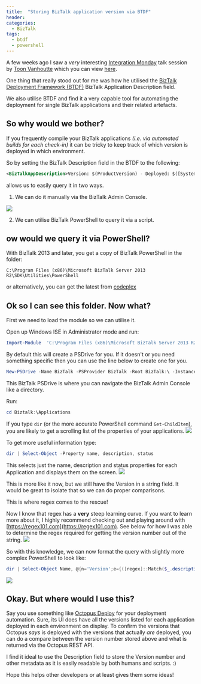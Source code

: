 ```yaml
---
title:  "Storing BizTalk application version via BTDF"
header:
categories: 
  - BizTalk
tags:
  - btdf
  - powershell
---
```


A few weeks ago I saw a _very_ interesting [Integration Monday](http://www.integrationusergroup.com) talk session by [Toon Vanhoutte](http://www.codit.eu/blog/authors/toon-vanhoutte/) which you can view [here](http://www.integrationusergroup.com/?event=biztalk-alm).

One thing that really stood out for me was how he utilised the [BizTalk Deployment Framework (BTDF)](https://biztalkdeployment.codeplex.com) BizTalk Application Description field.

We also utilise BTDF and find it a very capable tool for automating the deployment for single BizTalk applications and their related artefacts. 

## So why would we bother?
If you frequently compile your BizTalk applications _(i.e. via automated builds for each check-in)_ it can be tricky to keep track of which version is deployed in which environment.

So by setting the BizTalk Description field in the BTDF to the following:

```xml
<BizTalkAppDescription>Version: $(ProductVersion) - Deployed: $([System.DateTime]::Now.ToString("dd-MM-yyyy HH:mm:ss"))</BizTalkAppDescription>
```
allows us to easily query it in two ways. 

1) We can do it manually via the BizTalk Admin Console.

![](https://blog-ii-images.s3-ap-southeast-2.amazonaws.com/2015/09/image001.png)

2) We can utilise BizTalk PowerShell to query it via a script.

## ow would we query it via PowerShell?
With BizTalk 2013 and later, you get a copy of BizTalk PowerShell in the folder:

`C:\Program Files (x86)\Microsoft BizTalk Server 2013 R2\SDK\Utilities\PowerShell`

or alternatively, you can get the latest from [codeplex](http://psbiztalk.codeplex.com/)

## Ok so I can see this folder. Now what?
First we need to load the module so we can utilise it.

Open up Windows ISE in Administrator mode and run:

```powershell
Import-Module  'C:\Program Files (x86)\Microsoft BizTalk Server 2013 R2\SDK\Utilities\PowerShell\BizTalkFactory.PowerShell.Extensions.dll'
``` 

By default this will create a PSDrive for you. If it doesn't or you need something specific then you can use the line below to create one for you.

```powershell
New-PSDrive -Name BizTalk -PSProvider BizTalk -Root BizTalk:\ -Instance . -Database BizTalkMgmtDb -Scope Global 
```

This BizTalk PSDrive is where you can navigate the BizTalk Admin Console like a directory. 

Run:

```powershell
cd Biztalk:\Applications
```

If you type `dir` (or the more accurate PowerShell command `Get-ChildItem`), you are likely to get a scrolling list of the properties of your applications. 
![](https://blog-ii-images.s3-ap-southeast-2.amazonaws.com/2015/09/2015-09-29_21-58-33.png)

To get more useful information type:
 
```powershell
dir | Select-Object -Property name, description, status
```

This selects just the name, description and status properties for each Application and displays them on the screen.
![](https://blog-ii-images.s3-ap-southeast-2.amazonaws.com/2015/09/2015-09-29_22-01-45_01-1.png)

This is more like it now, but we still have the Version in a string field. It would be great to isolate that so we can do proper comparisons.

This is where regex comes to the rescue!

Now I know that regex has a **very** steep learning curve.  If you want to learn more about it, I highly recommend checking out and playing around with [https://regex101.com](https://regex101.com).
See below for how I was able to determine the regex required for getting the version number out of the string.
![](https://blog-ii-images.s3-ap-southeast-2.amazonaws.com/2015/09/image008.png)

So with this knowledge, we can now format the query with slightly more complex PowerShell to look like:

```powershell
dir | Select-Object Name, @{n='Version';e={([regex]::Match($_.description, '\d+.\d+.\d+.\d+')).Value }},status
```

![](https://blog-ii-images.s3-ap-southeast-2.amazonaws.com/2015/09/2015-09-29_22-03-39.png)

## Okay. But where would I use this?
Say you use something like [Octopus Deploy](https://octopus.com) for your deployment automation. Sure, its UI does have all the versions listed for each application deployed in each environment on display. To confirm the versions that Octopus _says_ is deployed with the versions that actually _are_ deployed, you can do a compare between the version number stored above and what is returned via the Octopus REST API.

I find it ideal to use the Description field to store the Version number and other metadata as it is easily readable by both humans and scripts. :)

Hope this helps other developers or at least gives them some ideas!
